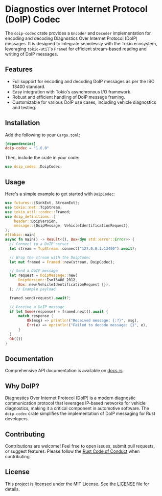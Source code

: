 # Diagnostics over Internet Protocol (DoIP) Codec

The `doip-codec` crate provides a `Encoder` and `Decoder` implementation for encoding and decoding Diagnostics Over Internet Protocol (DoIP) messages. It is designed to integrate seamlessly with the Tokio ecosystem, leveraging `tokio-util`'s `Framed` for efficient stream-based reading and writing of DoIP messages.

## Features

- Full support for encoding and decoding DoIP messages as per the ISO 13400 standard.
- Easy integration with Tokio's asynchronous I/O framework.
- Robust and efficient handling of DoIP message framing.
- Customizable for various DoIP use cases, including vehicle diagnostics and testing.

## Installation

Add the following to your `Cargo.toml`:

```toml
[dependencies]
doip-codec = "1.0.0"
```

Then, include the crate in your code:

```rust
use doip_codec::DoipCodec;
```

## Usage

Here's a simple example to get started with `DoipCodec`:

```rust
use futures::{SinkExt, StreamExt};
use tokio::net::TcpStream;
use tokio_util::codec::Framed;
use doip_definitions::{
    header::DoipVersion,
    message::{DoipMessage, VehicleIdentificationRequest},
};
#[tokio::main]
async fn main() -> Result<(), Box<dyn std::error::Error>> {
  // Connect to a DoIP server
  let stream = TcpStream::connect("127.0.0.1:13400").await?;

  // Wrap the stream with the DoipCodec
  let mut framed = Framed::new(stream, DoipCodec);

  // Send a DoIP message
  let request = DoipMessage::new(
      DoipVersion::Iso13400_2012,
      Box::new(VehicleIdentificationRequest {}),
  ); // Example payload

  framed.send(request).await?;

  // Receive a DoIP message
  if let Some(response) = framed.next().await {
      match response {
          Ok(msg) => println!("Received message: {:?}", msg),
          Err(e) => eprintln!("Failed to decode message: {}", e),
      }
  }
  Ok(())
}
```

## Documentation

Comprehensive API documentation is available on [docs.rs](https://docs.rs/doip-codec/).

## Why DoIP?

Diagnostics Over Internet Protocol (DoIP) is a modern diagnostic communication protocol that leverages IP-based networks for vehicle diagnostics, making it a critical component in automotive software. The `doip-codec` crate simplifies the implementation of DoIP messaging for Rust developers.

## Contributing

Contributions are welcome! Feel free to open issues, submit pull requests, or suggest features. Please follow the [Rust Code of Conduct](https://www.rust-lang.org/policies/code-of-conduct) when contributing.

## License

This project is licensed under the MIT License. See the [LICENSE](LICENSE) file for details.
